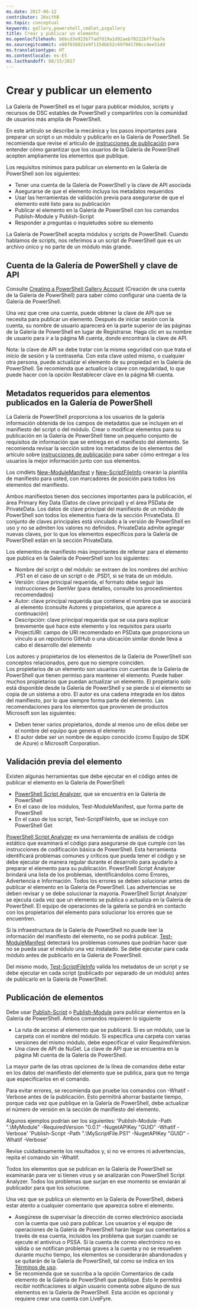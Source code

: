 ```yaml
---
ms.date: 2017-06-12
contributor: JKeithB
ms.topic: conceptual
keywords: gallery,powershell,cmdlet,psgallery
title: Crear y publicar un elemento
ms.openlocfilehash: b6bcd3e923b77ad7d19a1d92aeb78222bff7ea7e
ms.sourcegitcommit: e08f036021e9f115dbb52c697941706cc4ee51dd
ms.translationtype: HT
ms.contentlocale: es-ES
ms.lasthandoff: 08/15/2017
---
```

# <a name="creating-and-publishing-an-item"></a>Crear y publicar un elemento 
La Galería de PowerShell es el lugar para publicar módulos, scripts y recursos de DSC estables de PowerShell y compartirlos con la comunidad de usuarios más amplia de PowerShell.    

En este artículo se describe la mecánica y los pasos importantes para preparar un script o un módulo y publicarlo en la Galería de PowerShell.
Se recomienda que revise el artículo de [instrucciones de publicación](https://msdn.microsoft.com/en-us/powershell/gallery/psgallery/psgallery-PublishingGuidelines) para entender cómo garantizar que los usuarios de la Galería de PowerShell acepten ampliamente los elementos que publique. 

Los requisitos mínimos para publicar un elemento en la Galería de PowerShell son los siguientes:

* Tener una cuenta de la Galería de PowerShell y la clave de API asociada
* Asegurarse de que el elemento incluya los metadatos requeridos
* Usar las herramientas de validación previa para asegurarse de que el elemento esté listo para su publicación
* Publicar el elemento en la Galería de PowerShell con los comandos Publish-Module y Publish-Script
* Responder a preguntas o inquietudes sobre su elemento
 
La Galería de PowerShell acepta módulos y scripts de PowerShell. Cuando hablamos de scripts, nos referimos a un script de PowerShell que es un archivo único y no parte de un módulo más grande. 

## <a name="powershell-gallery-account-and-api-key"></a>Cuenta de la Galería de PowerShell y clave de API
Consulte [Creating a PowerShell Gallery Account](https://msdn.microsoft.com/en-us/powershell/gallery/psgallery/psgallery_creating_an_account) (Creación de una cuenta de la Galería de PowerShell) para saber cómo configurar una cuenta de la Galería de PowerShell. 

Una vez que cree una cuenta, puede obtener la clave de API que se necesita para publicar un elemento.
Después de iniciar sesión con la cuenta, su nombre de usuario aparecerá en la parte superior de las páginas de la Galería de PowerShell en lugar de Registrarse. Haga clic en su nombre de usuario para ir a la página Mi cuenta, donde encontrará la clave de API. 

Nota: la clave de API se debe tratar con la misma seguridad con que trata el inicio de sesión y la contraseña. Con esta clave usted mismo, o cualquier otra persona, puede actualizar el elemento de su propiedad en la Galería de PowerShell. Se recomienda que actualice la clave con regularidad, lo que puede hacer con la opción Restablecer clave en la página Mi cuenta.

## <a name="required-metadata-for-items-published-to-the-powershell-gallery"></a>Metadatos requeridos para elementos publicados en la Galería de PowerShell

La Galería de PowerShell proporciona a los usuarios de la galería información obtenida de los campos de metadatos que se incluyen en el manifiesto del script o del módulo.
Crear o modificar elementos para su publicación en la Galería de PowerShell tiene un pequeño conjunto de requisitos de información que se entrega en el manifiesto del elemento. Se recomienda revisar la sección sobre los metadatos de los elementos del artículo sobre [instrucciones de publicación](https://msdn.microsoft.com/en-us/powershell/gallery/psgallery/psgallery-PublishingGuidelines) para saber cómo entregar a los usuarios la mejor información junto con sus elementos. 

Los cmdlets [New-ModuleManifest](https://msdn.microsoft.com/en-us/powershell/gallery/psget/module/ModuleManifest-Reference) y [New-ScriptFileInfo](https://msdn.microsoft.com/en-us/powershell/gallery/psget/script/psget_new-scriptfileinfo) crearán la plantilla de manifiesto para usted, con marcadores de posición para todos los elementos del manifiesto. 

Ambos manifiestos tienen dos secciones importantes para la publicación, el área Primary Key Data (Datos de clave principal) y el área PSData de PrivateData. Los datos de clave principal del manifiesto de un módulo de PowerShell son todos los elementos fuera de la sección PrivateData. El conjunto de claves principales está vinculado a la versión de PowerShell en uso y no se admiten los valores no definidos. PrivateData admite agregar nuevas claves, por lo que los elementos específicos para la Galería de PowerShell están en la sección PrivateData.


Los elementos de manifiesto más importantes de rellenar para el elemento que publica en la Galería de PowerShell son los siguientes:  

* Nombre del script o del módulo: se extraen de los nombres del archivo .PS1 en el caso de un script o de .PSD1, si se trata de un módulo.
* Versión: clave principal requerida, el formato debe seguir las instrucciones de SemVer (para detalles, consulte los procedimientos recomendados)
* Autor: clave principal requerida que contiene el nombre que se asociará al elemento (consulte Autores y propietarios, que aparece a continuación)
* Descripción: clave principal requerida que se usa para explicar brevemente qué hace este elemento y los requisitos para usarlo
* ProjectURI: campo de URI recomendado en PSData que proporciona un vínculo a un repositorio GitHub o una ubicación similar donde lleva a cabo el desarrollo del elemento

Los autores y propietarios de los elementos de la Galería de PowerShell son conceptos relacionados, pero que no siempre coinciden.  
Los propietarios de un elemento son usuarios con cuentas de la Galería de PowerShell que tienen permiso para mantener el elemento. Puede haber muchos propietarios que puedan actualizar un elemento. El propietario solo está disponible desde la Galería de PowerShell y se pierde si el elemento se copia de un sistema a otro. El autor es una cadena integrada en los datos del manifiesto, por lo que siempre forma parte del elemento. Las recomendaciones para los elementos que provienen de productos Microsoft son las siguientes:

* Deben tener varios propietarios, donde al menos uno de ellos debe ser el nombre del equipo que genera el elemento 
* El autor debe ser un nombre de equipo conocido (como Equipo de SDK de Azure) o Microsoft Corporation.


## <a name="pre-validate-your-item"></a>Validación previa del elemento

Existen algunas herramientas que debe ejecutar en el código antes de publicar el elemento en la Galería de PowerShell:

* [PowerShell Script Analyzer](https://www.powershellgallery.com/packages/PSScriptAnalyzer/), que se encuentra en la Galería de PowerShell
* En el caso de los módulos, Test-ModuleManifest, que forma parte de PowerShell
* En el caso de los script, Test-ScriptFileInfo, que se incluye con PowerShell Get

[PowerShell Script Analyzer](https://www.powershellgallery.com/packages/PSScriptAnalyzer/) es una herramienta de análisis de código estático que examinará el código para asegurarse de que cumple con las instrucciones de codificación básica de PowerShell. Esta herramienta identificará problemas comunes y críticos que pueda tener el código y se debe ejecutar de manera regular durante el desarrollo para ayudarlo a preparar el elemento para su publicación. PowerShell Script Analyzer brindará una lista de los problemas, identificándolos como Errores, Advertencia e Información. Todos los errores se deben solucionar antes de publicar el elemento en la Galería de PowerShell. Las advertencias se deben revisar y se debe solucionar la mayoría.
PowerShell Script Analyzer se ejecuta cada vez que un elemento se publica o actualiza en la Galería de PowerShell. El equipo de operaciones de la galería se pondrá en contacto con los propietarios del elemento para solucionar los errores que se encuentren. 

Si la infraestructura de la Galería de PowerShell no puede leer la información del manifiesto del elemento, no se podrá publicar. 
[Test-ModuleManifest](https://msdn.microsoft.com/en-us/powershell/reference/5.1/microsoft.powershell.core/test-modulemanifest) detectará los problemas comunes que podrían hacer que no se pueda usar el módulo una vez instalado. Se debe ejecutar para cada módulo antes de publicarlo en la Galería de PowerShell. 

Del mismo modo, [Test-ScriptFileInfo](https://msdn.microsoft.com/en-us/powershell/gallery/psget/script/psget_test-scriptfileinfo) valida los metadatos de un script y se debe ejecutar en cada script (publicado por separado de un módulo) antes de publicarlo en la Galería de PowerShell. 


## <a name="publishing-items"></a>Publicación de elementos

Debe usar [Publish-Script](https://msdn.microsoft.com/en-us/powershell/gallery/psget/script/psget_publish-script) o [Publish-Module](https://msdn.microsoft.com/en-us/powershell/gallery/psget/module/psget_publish-module) para publicar elementos en la Galería de PowerShell.
Ambos comandos requieren lo siguiente 

* La ruta de acceso al elemento que se publicará. Si es un módulo, use la carpeta con el nombre del módulo. Si especifica una carpeta con varias versiones del mismo módulo, debe especificar el valor RequiredVersion.
* Una clave de API de NuGet. La clave de API que se encuentra en la página Mi cuenta de la Galería de PowerShell.

La mayor parte de las otras opciones de la línea de comandos debe estar en los datos del manifiesto del elemento que se publica, para que no tenga que especificarlos en el comando. 

Para evitar errores, se recomienda que pruebe los comandos con -Whatif -Verbose antes de la publicación. Esto permitirá ahorrar bastante tiempo, porque cada vez que publique en la Galería de PowerShell, debe actualizar el número de versión en la sección de manifiesto del elemento. 

Algunos ejemplos podrían ser los siguientes: 'Publish-Module -Path ".\MyModule" -RequiredVersion "0.0.1" -NugetAPIKey "GUID" -Whatif -Verbose' 'Publish-Script -Path ".\MyScriptFile.PS1" -NugetAPIKey "GUID" -Whatif -Verbose'

Revise cuidadosamente los resultados y, si no ve errores ni advertencias, repita el comando sin -Whatif.

Todos los elementos que se publican en la Galería de PowerShell se examinarán para ver si tienen virus y se analizarán con PowerShell Script Analyzer. Todos los problemas que surjan en ese momento se enviarán al publicador para que los solucione.  

Una vez que se publica un elemento en la Galería de PowerShell, deberá estar atento a cualquier comentario que aparezca sobre el elemento.

* Asegúrese de supervisar la dirección de correo electrónico asociada con la cuenta que usó para publicar.
Los usuarios y el equipo de operaciones de la Galería de PowerShell harán llegar sus comentarios a través de esa cuenta, incluidos los problema que surjan cuando se ejecute el antivirus o PSSA.
Si la cuenta de correo electrónico no es válida o se notifican problemas graves a la cuenta y no se resuelven durante mucho tiempo, los elementos se considerarán abandonados y se quitarán de la Galería de PowerShell, tal como se indica en los [Términos de uso](https://www.powershellgallery.com/policies/Terms).  
* Se recomienda que se suscriba a la opción Comentarios de cada elemento de la Galería de PowerShell que publique. Esto le permitirá recibir notificaciones si algún usuario comenta sobre alguno de sus elementos en la Galería de PowerShell. Esta acción es opcional y requiere crear una cuenta con LiveFyre.     

